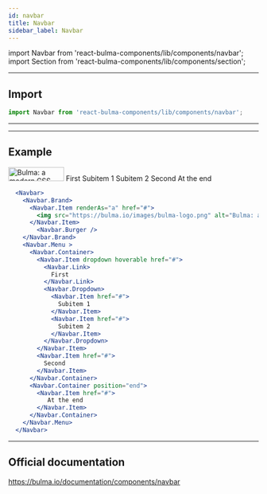 ```yaml
---
id: navbar
title: Navbar
sidebar_label: Navbar
---
```

import Navbar from 'react-bulma-components/lib/components/navbar';
import Section from 'react-bulma-components/lib/components/section';


---

## **Import**


```js
import Navbar from 'react-bulma-components/lib/components/navbar';
```

---

---

## **Example**

<Section>
  <Navbar>
    <Navbar.Brand>
      <Navbar.Item renderAs="a" href="#">
        <img src="https://bulma.io/images/bulma-logo.png" alt="Bulma: a modern CSS framework based on Flexbox" width="112" height="28" />
      </Navbar.Item>
        <Navbar.Burger />
    </Navbar.Brand>
    <Navbar.Menu >
      <Navbar.Container>
        <Navbar.Item dropdown hoverable href="#">
          <Navbar.Link>
            First
          </Navbar.Link>
          <Navbar.Dropdown>
            <Navbar.Item href="#">
              Subitem 1
            </Navbar.Item>
            <Navbar.Item href="#">
              Subitem 2
            </Navbar.Item>
          </Navbar.Dropdown>
        </Navbar.Item>
        <Navbar.Item href="#">
          Second
        </Navbar.Item>
      </Navbar.Container>
      <Navbar.Container position="end">
        <Navbar.Item href="#">
           At the end
        </Navbar.Item>
      </Navbar.Container>
    </Navbar.Menu>
  </Navbar>
</Section>


```jsx
  <Navbar>
    <Navbar.Brand>
      <Navbar.Item renderAs="a" href="#">
        <img src="https://bulma.io/images/bulma-logo.png" alt="Bulma: a modern CSS framework based on Flexbox" width="112" height="28" />
      </Navbar.Item>
        <Navbar.Burger />
    </Navbar.Brand>
    <Navbar.Menu >
      <Navbar.Container>
        <Navbar.Item dropdown hoverable href="#">
          <Navbar.Link>
            First
          </Navbar.Link>
          <Navbar.Dropdown>
            <Navbar.Item href="#">
              Subitem 1
            </Navbar.Item>
            <Navbar.Item href="#">
              Subitem 2
            </Navbar.Item>
          </Navbar.Dropdown>
        </Navbar.Item>
        <Navbar.Item href="#">
          Second
        </Navbar.Item>
      </Navbar.Container>
      <Navbar.Container position="end">
        <Navbar.Item href="#">
           At the end
        </Navbar.Item>
      </Navbar.Container>
    </Navbar.Menu>
  </Navbar>
```


---

## Official documentation

https://bulma.io/documentation/components/navbar